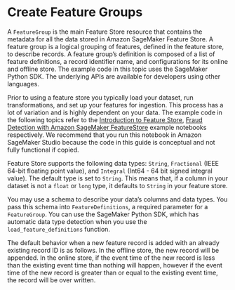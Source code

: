 # Create Feature Groups<a name="feature-store-create-feature-group"></a>

 A `FeatureGroup` is the main Feature Store resource that contains the metadata for all the data stored in Amazon SageMaker Feature Store\. A feature group is a logical grouping of features, defined in the feature store, to describe records\. A feature group’s definition is composed of a list of feature definitions, a record identifier name, and configurations for its online and offline store\. The example code in this topic uses the SageMaker Python SDK\. The underlying APIs are available for developers using other languages\. 

 Prior to using a feature store you typically load your dataset, run transformations, and set up your features for ingestion\. This process has a lot of variation and is highly dependent on your data\. The example code in the following topics refer to the [ Introduction to Feature Store](https://sagemaker-examples.readthedocs.io/en/latest/sagemaker-featurestore/feature_store_introduction.html), [Fraud Detection with Amazon SageMaker FeatureStore](https://sagemaker-examples.readthedocs.io/en/latest/sagemaker-featurestore/sagemaker_featurestore_fraud_detection_python_sdk.html) example notebooks respectively\. We recommend that you run this notebook in Amazon SageMaker Studio because the code in this guide is conceptual and not fully functional if copied\. 

 Feature Store supports the following data types: `String`, `Fractional` \(IEEE 64\-bit floating point value\), and `Integral` \(Int64 \- 64 bit signed integral value\)\. The default type is set to `String`\. This means that, if a column in your dataset is not a `float` or `long` type, it defaults to `String` in your feature store\. 

 You may use a schema to describe your data’s columns and data types\. You pass this schema into `FeatureDefinitions`, a required parameter for a `FeatureGroup`\. You can use the SageMaker Python SDK, which has automatic data type detection when you use the `load_feature_definitions` function\.  

The default behavior when a new feature record is added with an already existing record ID is as follows\. In the offline store, the new record will be appended\. In the online store, if the event time of the new record is less than the existing event time than nothing will happen, however if the event time of the new record is greater than or equal to the existing event time, the record will be over written\.

## <a name="w2481aac23c27b9c13"></a>
